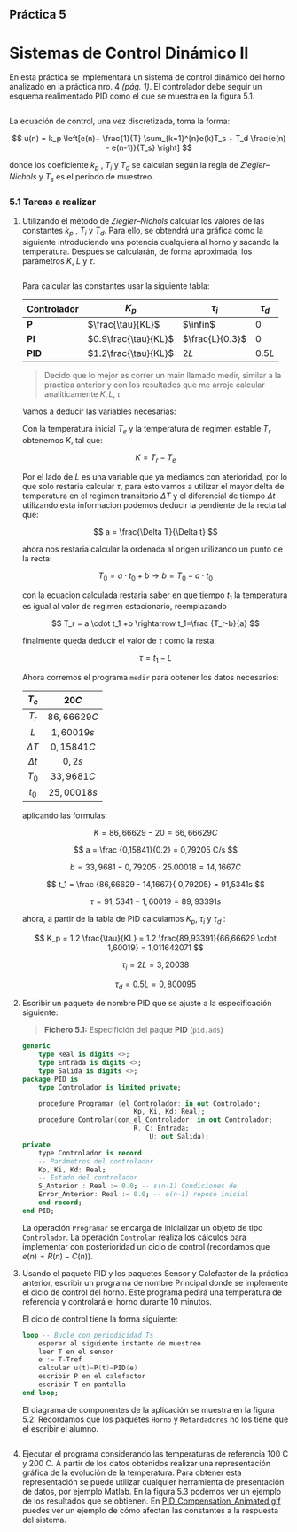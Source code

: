 ## Práctica 5

# Sistemas de Control Dinámico II

En esta práctica se implementará un sistema de control dinámico del horno analizado en la práctica nro. 4 *(pág. 1)*. El controlador debe seguir un esquema realimentado PID como el que se muestra en la figura 5.1.

<img src="file:///home/ferminv/snap/marktext/9/.config/marktext/images/2024-04-03-12-26-51-image.png" title="" alt="" data-align="center">

La ecuación de control, una vez discretizada, toma la forma:

$$
u(n) = k_p \left[e(n)+ \frac{1}{T} \sum_{k=1}^{n}e(k)T_s + T_d \frac{e(n) - e(n-1)}{T_s} \right]
$$

donde los coeficiente $k_p$ , $T_i$ y $T_d$ se calculan según la regla de *Ziegler–Nichols*  y $T_s$ es el periodo de muestreo.

### 5.1 Tareas a realizar

1. Utilizando el método de *Ziegler–Nichols* calcular los valores de las constantes $k_p$ , $T_i$ y $T_d$. Para ello, se obtendrá una gráfica como la siguiente introduciendo una potencia cualquiera al horno y sacando la temperatura. Después se calcularán, de forma aproximada, los parámetros $K$, $L$ y $τ$.
   
   <img src="file:///home/ferminv/snap/marktext/9/.config/marktext/images/2024-04-03-13-00-28-image.png" title="" alt="" data-align="center">
   
   Para calcular las constantes usar la siguiente tabla:
   
   | **Controlador** | $K_p$                | $\tau_i$        | $\tau_d$ |
   | --------------- | -------------------- | --------------- | -------- |
   | **P**           | $\frac{\tau}{KL}$    | $\infin$        | $0$      |
   | **PI**          | $0.9\frac{\tau}{KL}$ | $\frac{L}{0.3}$ | $0$      |
   | **PID**         | $1.2\frac{\tau}{KL}$ | $2L$            | $0.5L$   |
   
   > Decido que lo mejor es correr un main llamado medir, similar a la practica anterior y con los resultados que me arroje calcular analiticamente $K,L,\tau$ 
   
   Vamos a deducir las variables necesarias:
   
    Con la temperatura inicial $T_e$ y la temperatura de regimen estable $T_r$  obtenemos $K$, tal que:
   
   $$
   K = T_r - T_e
   $$
   
   Por el lado de $L$ es una variable que ya mediamos con aterioridad, por lo que solo restaria calcular $\tau$, para esto vamos a utilizar el mayor delta de temperatura en el regimen transitorio $\Delta T$ y el diferencial de tiempo $\Delta t$ utilizando esta informacion podemos deducir la pendiente de la recta tal que:
   
   $$
   a = \frac{\Delta T}{\Delta t} 
   $$
   
   ahora nos restaria calcular la ordenada al origen utilizando un punto de la recta:
   
   $$
   T_0 = a \cdot t_0 + b \rightarrow b = T_0 - a \cdot t_0
   $$
   
   con la ecuacion calculada restaria saber en que tiempo $t_1$ la temperatura es igual al valor de regimen estacionario, reemplazando
   
   $$
   T_r = a \cdot t_1 +b \rightarrow t_1=\frac {T_r-b}{a}
   $$
   
   finalmente queda deducir el valor de $\tau$ como la resta:
   
   $$
   \tau = t_1-L
   $$
   
   Ahora corremos el programa `medir` para obtener los datos necesarios:
   
   | $T_e$      | $20 C$      |
   |:----------:|:-----------:|
   | $T_r$      | $86,66629C$ |
   | $L$        | $1,60019s$  |
   | $\Delta T$ | $0,15841C$  |
   | $\Delta t$ | $0,2s$      |
   | $T_0$      | $33,9681C$  |
   | $t_0$      | $25,00018s$ |
   
   aplicando las formulas:
   
   $$
   K = 86,66629 -20 = 66,66629C
   $$
   
   $$
   a = \frac {0,15841}{0.2} = 0,79205 C/s
   $$
   
   $$
   b = 33,9681 - 0,79205 \cdot 25.00018 =  14,1667 C
   $$
   
   $$
   t_1 = \frac {86,66629 - 14,1667}{ 0,79205} = 91,5341s
   $$
   
   $$
   \tau = 91,5341 - 1,60019 = 89,93391s
   $$
   
   ahora, a partir de la tabla de PID calculamos $K_p$, $\tau_i$ y $\tau_d$ :
   
   $$
   K_p = 1.2 \frac{\tau}{KL} =  1.2 \frac{89,93391}{66,66629 \cdot 1,60019} = 1,011642071 
   $$
   
   $$
   \tau_i = 2L = 3,20038
   $$
   
   $$
   \tau_d = 0.5 L = 0,800095
   $$
   
   

2. Escribir un paquete de nombre PID que se ajuste a la especificación siguiente:
   
   > **Fichero 5.1:** Especifición del paque **PID** (`pid.ads`) 
   
   ```ada
   generic
       type Real is digits <>;
       type Entrada is digits <>;
       type Salida is digits <>;
   package PID is
       type Controlador is limited private;
   
       procedure Programar (el_Controlador: in out Controlador;
                               Kp, Ki, Kd: Real);
       procedure Controlar(con_el_Controlador: in out Controlador;
                               R, C: Entrada;
                                   U: out Salida);
   private
       type Controlador is record
       -- Parámetros del controlador
       Kp, Ki, Kd: Real;
       -- Estado del controlador
       S_Anterior : Real := 0.0; -- s(n-1) Condiciones de
       Error_Anterior: Real := 0.0; -- e(n-1) reposo inicial
       end record;
   end PID;
   ```
   
   La operación `Programar` se encarga de inicializar un objeto de tipo `Controlador`. La operación `Controlar` realiza los cálculos para implementar con posterioridad un ciclo de control (recordamos que $e(n) = R(n) − C(n)$).

3. Usando el paquete PID y los paquetes Sensor y Calefactor de la práctica anterior, escribir un programa de nombre Principal donde se implemente el ciclo de control del horno. Este programa pedirá una temperatura de referencia y controlará el horno durante 10 minutos.
   
   El ciclo de control tiene la forma siguiente:
   
   ```ada
   loop -- Bucle con periodicidad Ts
       esperar al siguiente instante de muestreo
       leer T en el sensor
       e := T-Tref
       calcular u(t)=P(t)=PID(e)
       escribir P en el calefactor
       escribir T en pantalla
   end loop;
   ```
   
   El diagrama de componentes de la aplicación se muestra en la figura 5.2. Recordamos que los paquetes `Horno` y `Retardadores` no los tiene que el escribir el alumno.
   
   <img src="file:///home/ferminv/snap/marktext/9/.config/marktext/images/2024-04-03-13-14-39-image.png" title="" alt="" data-align="center">

4. Ejecutar el programa considerando las temperaturas de referencia 100 C y 200 C. A partir de los datos obtenidos realizar una representación gráfica de la evolución de la temperatura. Para obtener esta representación se puede utilizar cualquier herramienta de presentación de datos, por ejemplo Matlab. En la figura 5.3 podemos ver un ejemplo de los resultados que se obtienen. En [PID_Compensation_Animated.gif](https://castilloinformatica.es/wiki/index.php?title=Archivo:PID_Compensation_Animated.gif) puedes ver un ejemplo de cómo afectan las constantes a la respuesta del sistema.

<img src="file:///home/ferminv/snap/marktext/9/.config/marktext/images/2024-04-03-13-18-21-image.png" title="" alt="" data-align="center">
